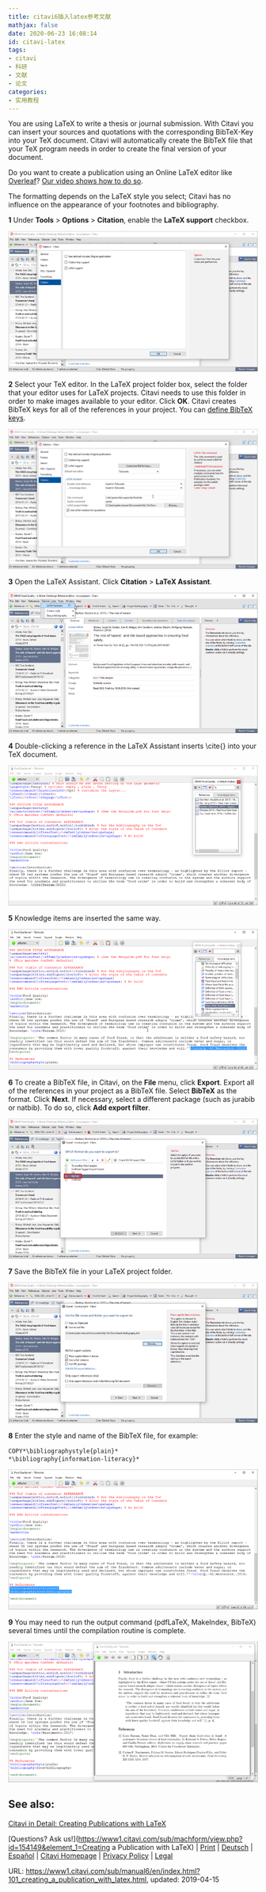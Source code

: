 ```yaml
---
title: citavi6插入latex参考文献
mathjax: false
date: 2020-06-23 16:08:14
id: citavi-latex
tags:
- citavi
- 科研
- 文献
- 论文
categories:
- 实用教程
---
```


You are using LaTeX to write a thesis or journal submission. With Citavi you can insert your sources and quotations with the corresponding BibTeX-Key into your TeX document. Citavi will automatically create the BibTeX file that your TeX program needs in order to create the final version of your document.

Do you want to create a publication using an Online LaTeX editor like [Overleaf](https://www.overleaf.com/)? [Our video shows how to do so](https://vimeo.com/283962071).

The formatting depends on the LaTeX style you select; Citavi has no influence on the appearance of your footnotes and bibliography.

<!---more--->

**1** Under **Tools** > **Options** > **Citation**, enable the **LaTeX support** checkbox.

![img](https://raw.githubusercontent.com/zzhm/zzhm.github.io/images/hexo/20200623193455.png)

**2** Select your TeX editor. In the LaTeX project folder box, select the folder that your editor uses for LaTeX projects. Citavi needs to use this folder in order to make images available to your editor. Click **OK**. Citavi creates BibTeX keys for all of the references in your project. You can [define BibTeX keys](https://www1.citavi.com/sub/manual6/en/bibtex_keys.html).

![img](https://raw.githubusercontent.com/zzhm/zzhm.github.io/images/hexo/20200623193455-1.png)

**3** Open the LaTeX Assistant. Click **Citation** > **LaTeX Assistant**.

![img](https://raw.githubusercontent.com/zzhm/zzhm.github.io/images/hexo/20200623193455-2.png)

**4** Double-clicking a reference in the LaTeX Assistant inserts \cite{} into your TeX document.

![img](https://raw.githubusercontent.com/zzhm/zzhm.github.io/images/hexo/20200623193455-3.png)

**5** Knowledge items are inserted the same way.

![img](https://raw.githubusercontent.com/zzhm/zzhm.github.io/images/hexo/20200623193455-4.png)

**6** To create a BibTeX file, in Citavi, on the **File** menu, click **Export**. Export all of the references in your project as a BibTeX file. Select **BibTeX** as the format. Click **Next**. If necessary, select a different package (such as jurabib or natbib). To do so, click **Add export filter**.

![img](https://raw.githubusercontent.com/zzhm/zzhm.github.io/images/hexo/20200623193455-5.png)

**7** Save the BibTeX file in your LaTeX project folder.

![img](https://raw.githubusercontent.com/zzhm/zzhm.github.io/images/hexo/20200623193455-6.png)

**8** Enter the style and name of the BibTeX file, for example:

```
COPY*\bibliographystyle{plain}*
*\bibliography{information-literacy}*
```

![img](https://raw.githubusercontent.com/zzhm/zzhm.github.io/images/hexo/20200623193455-7.png)

**9** You may need to run the output command (pdfLaTeX, MakeIndex, BibTeX) several times until the compilation routine is complete.

![img](https://raw.githubusercontent.com/zzhm/zzhm.github.io/images/hexo/20200623193455-8.png)

## See also:

[Citavi in Detail: Creating Publications with LaTeX](https://www1.citavi.com/sub/manual6/en/creating_a_publication_with_tex.html)

[Questions? Ask us!](https://www1.citavi.com/sub/machform/view.php?id=154149&element_1=Creating a Publication with LaTeX) | [Print](javascript:print();) | [Deutsch](https://www1.citavi.com/sub/manual6/de/index.html?101_creating_a_publication_with_latex.html) | [Español](https://www1.citavi.com/sub/manual6/es/index.html?101_creating_a_publication_with_latex.html) | [Citavi Homepage](https://www.citavi.com/) | [Privacy Policy](https://www.citavi.com/privacy) | [Legal](https://www.citavi.com/legal)

URL: https://www1.citavi.com/sub/manual6/en/index.html?101_creating_a_publication_with_latex.html, updated: 2019-04-15